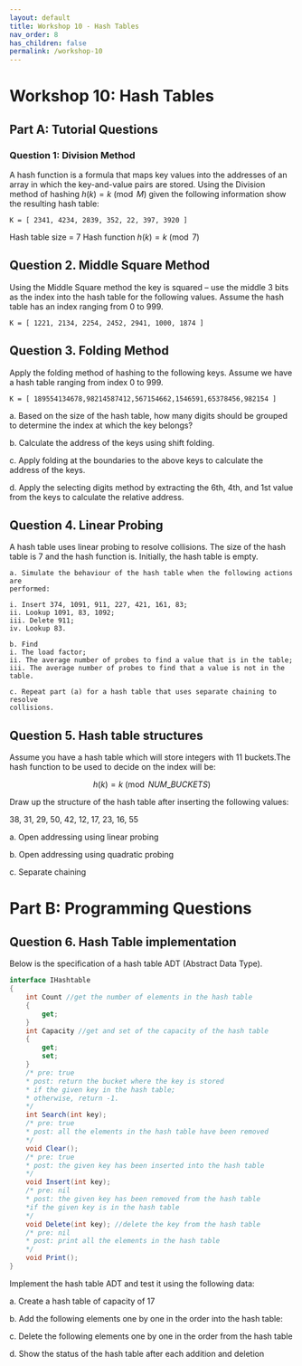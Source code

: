 ```yaml
---
layout: default
title: Workshop 10 - Hash Tables
nav_order: 8
has_children: false
permalink: /workshop-10
---
```


# Workshop 10: Hash Tables

## Part A: Tutorial Questions

### Question 1: Division Method

A hash function is a formula that maps key values into the addresses of an array in which the key-and-value pairs are stored. Using the Division method of hashing $h(k) = k \pmod M$ given the following information show the resulting hash table:

```plaintext
K = [ 2341, 4234, 2839, 352, 22, 397, 3920 ]
```

Hash table size = 7
Hash function $h(k) = k \pmod 7$

## Question 2. Middle Square Method

Using the Middle Square method the key is squared – use the middle 3 bits as the index into the hash table for the following values. Assume the hash table has an index ranging from 0 to 999.

```plaintext
K = [ 1221, 2134, 2254, 2452, 2941, 1000, 1874 ]
```

## Question 3. Folding Method

Apply the folding method of hashing to the following keys. Assume we have a hash table ranging from index 0 to 999.

```plaintext
K = [ 189554134678,98214587412,567154662,1546591,65378456,982154 ]
```

a. Based on the size of the hash table, how many digits should be grouped to determine the index at which the key belongs?

b. Calculate the address of the keys using shift folding.

c. Apply folding at the boundaries to the above keys to calculate the address of the keys.

d. Apply the selecting digits method by extracting the 6th, 4th, and 1st value from the keys to calculate the relative address.

## Question 4. Linear Probing

A hash table uses linear probing to resolve collisions. The size of the hash table is 7 and the hash function is. Initially, the hash table is empty.

```
a. Simulate the behaviour of the hash table when the following actions are
performed:
```
```
i. Insert 374, 1091, 911, 227, 421, 161, 83;
ii. Lookup 1091, 83, 1092;
iii. Delete 911;
iv. Lookup 83.
```
```
b. Find
i. The load factor;
ii. The average number of probes to find a value that is in the table;
iii. The average number of probes to find that a value is not in the table.
```
```
c. Repeat part (a) for a hash table that uses separate chaining to resolve
collisions.
```
## Question 5. Hash table structures

Assume you have a hash table which will store integers with 11 buckets.The hash function to be used to decide on the index will be:

$$
h(k) = k \pmod{NUM\_BUCKETS}
$$

Draw up the structure of the hash table after inserting the following values:

38, 31, 29, 50, 42, 12, 17, 23, 16, 55

a. Open addressing using linear probing

b. Open addressing using quadratic probing

c. Separate chaining

# Part B: Programming Questions

## Question 6. Hash Table implementation

Below is the specification of a hash table ADT (Abstract Data Type). 

```csharp
interface IHashtable
{
    int Count //get the number of elements in the hash table
    {
        get;
    }
    int Capacity //get and set of the capacity of the hash table
    {
        get;
        set;
    }
    /* pre: true
    * post: return the bucket where the key is stored
    * if the given key in the hash table;
    * otherwise, return -1.
    */
    int Search(int key);
    /* pre: true
    * post: all the elements in the hash table have been removed
    */
    void Clear();
    /* pre: true
    * post: the given key has been inserted into the hash table
    */
    void Insert(int key);
    /* pre: nil
    * post: the given key has been removed from the hash table
    *if the given key is in the hash table
    */
    void Delete(int key); //delete the key from the hash table
    /* pre: nil
    * post: print all the elements in the hash table
    */
    void Print();
}
```

Implement the hash table ADT and test it using the following data:

a. Create a hash table of capacity of 17

b. Add the following elements one by one in the order into the hash table:

c. Delete the following elements one by one in the order from the hash table

d. Show the status of the hash table after each addition and deletion